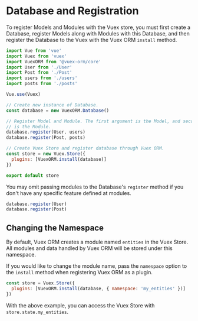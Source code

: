 # Database and Registration

To register Models and Modules with the Vuex store, you must first create a Database, register Models along with Modules with this Database, and then register the Database to the Vuex with the Vuex ORM `install` method.

```js
import Vue from 'vue'
import Vuex from 'vuex'
import VuexORM from '@vuex-orm/core'
import User from './User'
import Post from './Post'
import users from './users'
import posts from './posts'

Vue.use(Vuex)

// Create new instance of Database.
const database = new VuexORM.Database()

// Register Model and Module. The first argument is the Model, and second
// is the Module.
database.register(User, users)
database.register(Post, posts)

// Create Vuex Store and register database through Vuex ORM.
const store = new Vuex.Store({
  plugins: [VuexORM.install(database)]
})

export default store
```

You may omit passing modules to the Database's `register` method if you don't have any specific feature defined at modules.

```js
database.register(User)
database.register(Post)
```

## Changing the Namespace

By default, Vuex ORM creates a module named `entities` in the Vuex Store. All modules and data handled by Vuex ORM will be stored under this namespace.

If you would like to change the module name, pass the `namespace` option to the `install` method when registering Vuex ORM as a plugin.

```js
const store = Vuex.Store({
  plugins: [VuexORM.install(database, { namespace: 'my_entities' })]
})
```

With the above example, you can access the Vuex Store with `store.state.my_entities`.
